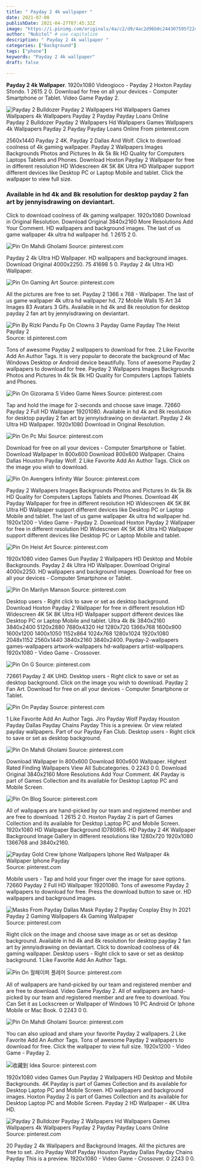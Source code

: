 ```yaml
---
title: " Payday 2 4k wallpaper "
date: 2021-07-08
publishDate: 2021-04-27T07:45:32Z
image: "https://i.pinimg.com/originals/4a/c2/d9/4ac2d96b0c244307595f224c075f8e8b.jpg"
author: "Nubitol" # use capitalize
description: " Payday 2 4k wallpaper "
categories: ["Background"]
tags: ["phone"]
keywords: "Payday 2 4k wallpaper"
draft: false

---
```



**Payday 2 4k Wallpaper**. 1920x1080 Videogioco - Payday 2 Hoxton Payday Sfondo. 1 2615 2 0. Download for free on all your devices - Computer Smartphone or Tablet. Video Game Payday 2.

![Payday 2 Bulldozer Payday 2 Wallpapers Hd Wallpapers Games Wallpapers 4k Wallpapers Payday 2 Payday Payday Loans Online](https://i.pinimg.com/originals/4a/c2/d9/4ac2d96b0c244307595f224c075f8e8b.jpg "Payday 2 Bulldozer Payday 2 Wallpapers Hd Wallpapers Games Wallpapers 4k Wallpapers Payday 2 Payday Payday Loans Online")
Payday 2 Bulldozer Payday 2 Wallpapers Hd Wallpapers Games Wallpapers 4k Wallpapers Payday 2 Payday Payday Loans Online From pinterest.com


2560x1440 Payday 2 4K. Payday 2 Dallas And Wolf. Click to download coolness of 4k gaming wallpaper. Payday 2 Wallpapers Images Backgrounds Photos and Pictures In 4k 5k 8k HD Quality for Computers Laptops Tablets and Phones. Download Hoxton Payday 2 Wallpaper for free in different resolution HD Widescreen 4K 5K 8K Ultra HD Wallpaper support different devices like Desktop PC or Laptop Mobile and tablet. Click the wallpaper to view full size.

### Available in hd 4k and 8k resolution for desktop payday 2 fan art by jennyisdrawing on deviantart.

Click to download coolness of 4k gaming wallpaper. 1920x1080 Download in Original Resolution. Download Original 3840x2160 More Resolutions Add Your Comment. HD wallpapers and background images. The last of us game wallpaper 4k ultra hd wallpaper hd. 1 2615 2 0.


![Pin On Mahdi Gholami](https://i.pinimg.com/originals/8c/22/05/8c220542b4271c660d9b9d4d247518e7.jpg "Pin On Mahdi Gholami")
Source: pinterest.com

Payday 2 4k Ultra HD Wallpaper. HD wallpapers and background images. Download Original 4000x2250. 75 41698 5 0. Payday 2 4k Ultra HD Wallpaper.

![Pin On Gaming Art](https://i.pinimg.com/736x/69/32/7e/69327e9c26998b335a29d85a997ba4fe.jpg "Pin On Gaming Art")
Source: pinterest.com

All the pictures are free to set. Payday 2 1366 x 768 - Wallpaper. The last of us game wallpaper 4k ultra hd wallpaper hd. 72 Mobile Walls 15 Art 34 Images 83 Avatars 3 Gifs. Available in hd 4k and 8k resolution for desktop payday 2 fan art by jennyisdrawing on deviantart.

![Pin By Rizki Pandu Fp On Clowns 3 Payday Game Payday The Heist Payday 2](https://i.pinimg.com/originals/79/e8/d1/79e8d101915dbca521ee67e22c1f593e.jpg "Pin By Rizki Pandu Fp On Clowns 3 Payday Game Payday The Heist Payday 2")
Source: id.pinterest.com

Tons of awesome Payday 2 wallpapers to download for free. 2 Like Favorite Add An Author Tags. It is very popular to decorate the background of Mac Windows Desktop or Android device beautifully. Tons of awesome Payday 2 wallpapers to download for free. Payday 2 Wallpapers Images Backgrounds Photos and Pictures In 4k 5k 8k HD Quality for Computers Laptops Tablets and Phones.

![Pin On Gizorama S Video Game News](https://i.pinimg.com/originals/5e/d1/f4/5ed1f477c57c20181d36b59813c61acf.jpg "Pin On Gizorama S Video Game News")
Source: pinterest.com

Tap and hold the image for 2-seconds and choose save image. 72660 Payday 2 Full HD Wallpaper 19201080. Available in hd 4k and 8k resolution for desktop payday 2 fan art by jennyisdrawing on deviantart. Payday 2 4k Ultra HD Wallpaper. 1920x1080 Download in Original Resolution.

![Pin On Pc Msi](https://i.pinimg.com/originals/c2/e7/47/c2e7479931af41dc1e18f7aeb49f5119.jpg "Pin On Pc Msi")
Source: pinterest.com

Download for free on all your devices - Computer Smartphone or Tablet. Download Wallpaper In 800x600 Download 800x600 Wallpaper. Chains Dallas Houston Payday Wolf. 2 Like Favorite Add An Author Tags. Click on the image you wish to download.

![Pin On Avengers Infinity War](https://i.pinimg.com/originals/68/40/c8/6840c84b2a89a930f54a5c5cfdfdd788.jpg "Pin On Avengers Infinity War")
Source: pinterest.com

Payday 2 Wallpapers Images Backgrounds Photos and Pictures In 4k 5k 8k HD Quality for Computers Laptops Tablets and Phones. Download 4K Payday Wallpaper for free in different resolution HD Widescreen 4K 5K 8K Ultra HD Wallpaper support different devices like Desktop PC or Laptop Mobile and tablet. The last of us game wallpaper 4k ultra hd wallpaper hd. 1920x1200 - Video Game - Payday 2. Download Hoxton Payday 2 Wallpaper for free in different resolution HD Widescreen 4K 5K 8K Ultra HD Wallpaper support different devices like Desktop PC or Laptop Mobile and tablet.

![Pin On Heist Art](https://i.pinimg.com/originals/d0/89/4b/d0894b643088e2c36ebdb28a16329952.jpg "Pin On Heist Art")
Source: pinterest.com

1920x1080 video Games Gun Payday 2 Wallpapers HD Desktop and Mobile Backgrounds. Payday 2 4k Ultra HD Wallpaper. Download Original 4000x2250. HD wallpapers and background images. Download for free on all your devices - Computer Smartphone or Tablet.

![Pin On Marilyn Manson](https://i.pinimg.com/originals/0d/49/4a/0d494ad4fc17be24b808a5b81dca4909.jpg "Pin On Marilyn Manson")
Source: pinterest.com

Desktop users - Right click to save or set as desktop background. Download Hoxton Payday 2 Wallpaper for free in different resolution HD Widescreen 4K 5K 8K Ultra HD Wallpaper support different devices like Desktop PC or Laptop Mobile and tablet. Ultra 4k 8k 3840x2160 3840x2400 5120x2880 7680x4320 Hd 1280x720 1366x768 1600x900 1600x1200 1400x1050 1152x864 1024x768 1280x1024 1920x1080 2048x1152 2560x1440 3840x2160 3840x2400. Payday-2-wallpapers games-wallpapers artwork-wallpapers hd-wallpapers artist-wallpapers. 1920x1080 - Video Game - Crossover.

![Pin On G](https://i.pinimg.com/originals/61/64/bf/6164bf1b000bd2891af458a524c4e975.jpg "Pin On G")
Source: pinterest.com

72661 Payday 2 4K UHD. Desktop users - Right click to save or set as desktop background. Click on the image you wish to download. Payday 2 Fan Art. Download for free on all your devices - Computer Smartphone or Tablet.

![Pin On Payday](https://i.pinimg.com/originals/0c/d9/51/0cd951734ee8d9da9b6868fa92a8a8a5.jpg "Pin On Payday")
Source: pinterest.com

1 Like Favorite Add An Author Tags. Jiro Payday Wolf Payday Houston Payday Dallas Payday Chains Payday This is a preview. Or view related payday wallpapers. Part of our Payday Fan Club. Desktop users - Right click to save or set as desktop background.

![Pin On Mahdi Gholami](https://i.pinimg.com/originals/e2/94/fb/e294fb05832b338bb2deec43aca18fd3.jpg "Pin On Mahdi Gholami")
Source: pinterest.com

Download Wallpaper In 800x600 Download 800x600 Wallpaper. Highest Rated Finding Wallpapers View All Subcategories. 0 2243 0 0. Download Original 3840x2160 More Resolutions Add Your Comment. 4K Payday is part of Games Collection and its available for Desktop Laptop PC and Mobile Screen.

![Pin On Blog](https://i.pinimg.com/originals/68/a7/59/68a759b30acf17d7c5baf516380af498.jpg "Pin On Blog")
Source: pinterest.com

All of wallpapers are hand-picked by our team and registered member and are free to download. 1 2615 2 0. Hoxton Payday 2 is part of Games Collection and its available for Desktop Laptop PC and Mobile Screen. 1920x1080 HD Wallpaper Background ID780865. HD Payday 2 4K Wallpaper Background Image Gallery in different resolutions like 1280x720 1920x1080 1366768 and 3840x2160.

![Payday Gold Crew Iphone Wallpapers Iphone Red Wallpaper 4k Wallpaper Iphone Payday](https://i.pinimg.com/736x/f5/05/c7/f505c705a0476bc28b7164883e13da3d.jpg "Payday Gold Crew Iphone Wallpapers Iphone Red Wallpaper 4k Wallpaper Iphone Payday")
Source: pinterest.com

Mobile users - Tap and hold your finger over the image for save options. 72660 Payday 2 Full HD Wallpaper 19201080. Tons of awesome Payday 2 wallpapers to download for free. Press the download button to save or. HD wallpapers and background images.

![Masks From Payday Dallas Mask Payday 2 Payday Cosplay Etsy In 2021 Payday 2 Gaming Wallpapers 4k Gaming Wallpaper](https://i.pinimg.com/originals/17/cb/8e/17cb8e969ed051ef276f6212dd61c034.png "Masks From Payday Dallas Mask Payday 2 Payday Cosplay Etsy In 2021 Payday 2 Gaming Wallpapers 4k Gaming Wallpaper")
Source: pinterest.com

Right click on the image and choose save image as or set as desktop background. Available in hd 4k and 8k resolution for desktop payday 2 fan art by jennyisdrawing on deviantart. Click to download coolness of 4k gaming wallpaper. Desktop users - Right click to save or set as desktop background. 1 Like Favorite Add An Author Tags.

![Pin On 월페이퍼 플레어](https://i.pinimg.com/originals/f3/c2/8b/f3c28ba2e783520852471b213440701c.jpg "Pin On 월페이퍼 플레어")
Source: pinterest.com

All of wallpapers are hand-picked by our team and registered member and are free to download. Video Game Payday 2. All of wallpapers are hand-picked by our team and registered member and are free to download. You Can Set it as Lockscreen or Wallpaper of Windows 10 PC Android Or Iphone Mobile or Mac Book. 0 2243 0 0.

![Pin On Mahdi Gholami](https://i.pinimg.com/originals/d5/1a/c1/d51ac158e394f83d2d3ac8eef9aceb48.jpg "Pin On Mahdi Gholami")
Source: pinterest.com

You can also upload and share your favorite Payday 2 wallpapers. 2 Like Favorite Add An Author Tags. Tons of awesome Payday 2 wallpapers to download for free. Click the wallpaper to view full size. 1920x1200 - Video Game - Payday 2.

![收藏到 Idea](https://i.pinimg.com/originals/cb/97/a7/cb97a7c066ab375cf42d4121056084af.jpg "收藏到 Idea")
Source: pinterest.com

1920x1080 video Games Gun Payday 2 Wallpapers HD Desktop and Mobile Backgrounds. 4K Payday is part of Games Collection and its available for Desktop Laptop PC and Mobile Screen. HD wallpapers and background images. Hoxton Payday 2 is part of Games Collection and its available for Desktop Laptop PC and Mobile Screen. Payday 2 HD Wallpaper - 4K Ultra HD.

![Payday 2 Bulldozer Payday 2 Wallpapers Hd Wallpapers Games Wallpapers 4k Wallpapers Payday 2 Payday Payday Loans Online](https://i.pinimg.com/originals/4a/c2/d9/4ac2d96b0c244307595f224c075f8e8b.jpg "Payday 2 Bulldozer Payday 2 Wallpapers Hd Wallpapers Games Wallpapers 4k Wallpapers Payday 2 Payday Payday Loans Online")
Source: pinterest.com

20 Payday 2 4k Wallpapers and Background Images. All the pictures are free to set. Jiro Payday Wolf Payday Houston Payday Dallas Payday Chains Payday This is a preview. 1920x1080 - Video Game - Crossover. 0 2243 0 0.


